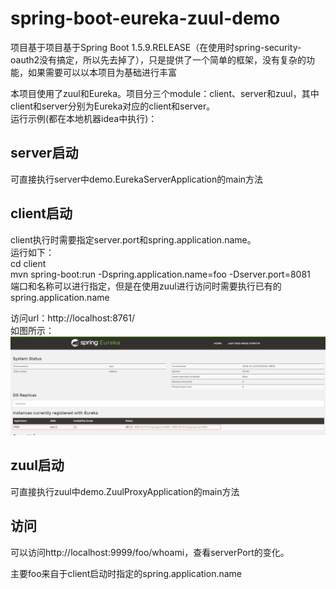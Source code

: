 # spring-boot-eureka-zuul-demo

项目基于项目基于Spring Boot 1.5.9.RELEASE（在使用时spring-security-oauth2没有搞定，所以先去掉了），只是提供了一个简单的框架，没有复杂的功能，如果需要可以以本项目为基础进行丰富

本项目使用了zuul和Eureka。项目分三个module：client、server和zuul，其中client和server分别为Eureka对应的client和server。  
运行示例(都在本地机器idea中执行)：
## server启动  
可直接执行server中demo.EurekaServerApplication的main方法
## client启动  
client执行时需要指定server.port和spring.application.name。  
运行如下：  
cd client  
mvn spring-boot:run -Dspring.application.name=foo -Dserver.port=8081  
端口和名称可以进行指定，但是在使用zuul进行访问时需要执行已有的spring.application.name  

访问url：http://localhost:8761/  
如图所示：  
![节点图](https://github.com/asd51731/spring-boot-eureka-zuul-demo/blob/master/doc/server.png)  

## zuul启动
可直接执行zuul中demo.ZuulProxyApplication的main方法

## 访问
可以访问http://localhost:9999/foo/whoami，查看serverPort的变化。

主要foo来自于client启动时指定的spring.application.name